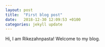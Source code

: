 ```yaml
---
layout: post
title:  "First blog post"
date:   2018-12-30 12:09:53 +0100
categories: jekyll update
---
```


Hi, I am Rikezahnpasta! Welcome to my blog.